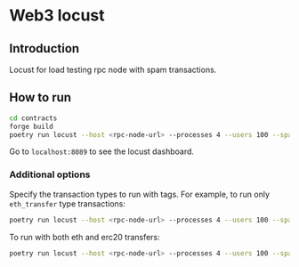 # Web3 locust

## Introduction

Locust for load testing rpc node with spam transactions.

## How to run

```sh
cd contracts
forge build
poetry run locust --host <rpc-node-url> --processes 4 --users 100 --spawn-rate 10 --csv <output-prefix> --csv-full-history --faucet-pk <faucet-private-key> --chain-id <chain_id>
```

Go to `localhost:8089` to see the locust dashboard.

### Additional options

Specify the transaction types to run with tags. For example, to run only `eth_transfer` type transactions:

```sh
poetry run locust --host <rpc-node-url> --processes 4 --users 100 --spawn-rate 10 --csv <output-prefix> --csv-full-history --faucet-pk <faucet-private-key> --chain-id <chain_id> --tags eth
```

To run with both eth and erc20 transfers:

```sh
poetry run locust --host <rpc-node-url> --processes 4 --users 100 --spawn-rate 10 --csv <output-prefix> --csv-full-history --faucet-pk <faucet-private-key> --chain-id <chain_id> --tags eth erc20
```
